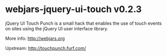 webjars-jquery-ui-touch v0.2.3
=======================

jQuery UI Touch Punch is a small hack that enables the use of touch events on sites using the jQuery UI user interface library.

More info: http://webjars.org

Upstream: http://touchpunch.furf.com/
